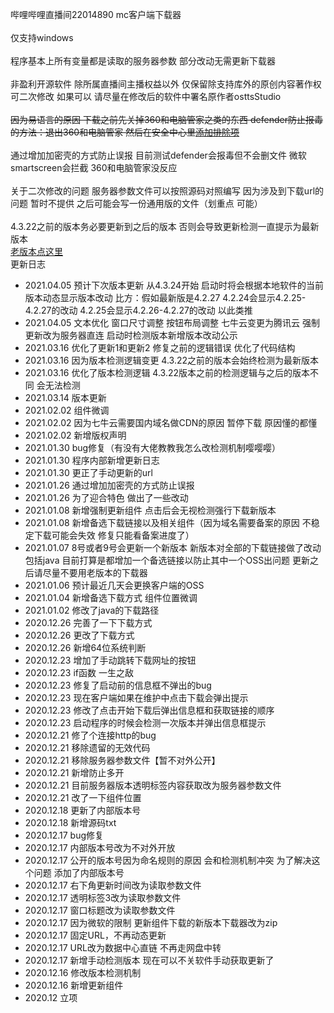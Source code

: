 哔哩哔哩直播间22014890 mc客户端下载器<br><br>
仅支持windows<br><br>
程序基本上所有变量都是读取的服务器参数 部分改动无需更新下载器<br><br>
非盈利开源软件 除所属直播间主播权益以外 仅保留除支持库外的原创内容著作权 可二次修改 如果可以 请尽量在修改后的软件中署名原作者osttsStudio<br><br>
<s>因为易语言的原因 下载之前先关掉360和电脑管家之类的东西 defender防止报毒的方法：退出360和电脑管家 然后在安全中心里[添加排除项](https://jingyan.baidu.com/article/b87fe19e22f8435219356840.html)</s><br><br>
通过增加加密壳的方式防止误报 目前测试defender会报毒但不会删文件 微软smartscreen会拦截 360和电脑管家没反应<br><br>
关于二次修改的问题 服务器参数文件可以按照源码对照编写 因为涉及到下载url的问题 暂时不提供 之后可能会写一份通用版的文件（划重点 可能）<br><br>
4.3.22之前的版本务必要更新到之后的版本 否则会导致更新检测一直提示为最新版本<br>
[老版本点这里](https://github.com/SHDocter/ostts_download/releases)<br>
更新日志

- 2021.04.05 预计下次版本更新 从4.3.24开始 启动时将会根据本地软件的当前版本动态显示版本改动 比方：假如最新版是4.2.27 4.2.24会显示4.2.25-4.2.27的改动 4.2.25会显示4.2.26-4.2.27的改动 以此类推
- 2021.04.05 文本优化 窗口尺寸调整 按钮布局调整 七牛云变更为腾讯云 强制更新改为服务器直连 启动时检测版本新增版本改动公示
- 2021.03.16 优化了更新1和更新2 修复之前的逻辑错误 优化了代码结构
- 2021.03.16 因为版本检测逻辑变更 4.3.22之前的版本会始终检测为最新版本
- 2021.03.16 优化了版本检测逻辑 4.3.22版本之前的检测逻辑与之后的版本不同 会无法检测
- 2021.03.14 版本更新 
- 2021.02.02 组件微调
- 2021.02.02 因为七牛云需要国内域名做CDN的原因 暂停下载 原因懂的都懂
- 2021.02.02 新增版权声明
- 2021.01.30 bug修复（有没有大佬教教我怎么改检测机制嘤嘤嘤）
- 2021.01.30 程序内部新增更新日志
- 2021.01.30 更正了手动更新的url
- 2021.01.26 通过增加加密壳的方式防止误报
- 2021.01.26 为了迎合特色 做出了一些改动
- 2021.01.08 新增强制更新组件 点击后会无视检测强行下载新版本
- 2021.01.08 新增备选下载链接以及相关组件（因为域名需要备案的原因 不稳定下载可能会失效 修复只能看备案进度了）
- 2021.01.07 8号或者9号会更新一个新版本 新版本对全部的下载链接做了改动 包括java 目前打算是都增加一个备选链接以防止其中一个OSS出问题 更新之后请尽量不要用老版本的下载器
- 2021.01.06 预计最近几天会更换客户端的OSS
- 2021.01.04 新增备选下载方式 组件位置微调
- 2021.01.02 修改了java的下载路径
- 2020.12.26 完善了一下下载方式
- 2020.12.26 更改了下载方式
- 2020.12.26 新增64位系统判断
- 2020.12.23 增加了手动跳转下载网址的按钮
- 2020.12.23 if函数 一生之敌
- 2020.12.23 修复了启动前的信息框不弹出的bug
- 2020.12.23 现在客户端如果在维护中点击下载会弹出提示
- 2020.12.23 修改了点击开始下载后弹出信息框和获取链接的顺序
- 2020.12.23 启动程序的时候会检测一次版本并弹出信息框提示
- 2020.12.21 修了个连接http的bug
- 2020.12.21 移除遗留的无效代码
- 2020.12.21 移除服务器参数文件【暂不对外公开】
- 2020.12.21 新增防止多开
- 2020.12.21 目前服务器版本透明标签内容获取改为服务器参数文件
- 2020.12.21 改了一下组件位置
- 2020.12.18 更新了内部版本号
- 2020.12.18 新增源码txt
- 2020.12.17 bug修复
- 2020.12.17 内部版本号改为不对外开放
- 2020.12.17 公开的版本号因为命名规则的原因 会和检测机制冲突 为了解决这个问题 添加了内部版本号
- 2020.12.17 右下角更新时间改为读取参数文件
- 2020.12.17 透明标签3改为读取参数文件
- 2020.12.17 窗口标题改为读取参数文件
- 2020.12.17 因为微软的限制 更新组件下载的新版本下载器改为zip
- 2020.12.17 固定URL，不再动态更新
- 2020.12.17 URL改为数据中心直链 不再走网盘中转
- 2020.12.17 新增手动检测版本 现在可以不关软件手动获取更新了
- 2020.12.16 修改版本检测机制
- 2020.12.16 新增更新组件
- 2020.12 立项
